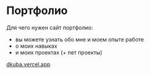 # Портфолио

Для чего нужен сайт портфолио:

- вы можете узнать обо мне и моем опыте работе
- о моих навыках
- и моих проектах (+ пет проекты)

[dkuba.vercel.app](https://dkuba.vercel.app)
